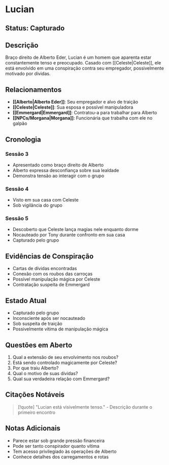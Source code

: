 # Lucian

## Status: Capturado

## Descrição
Braço direito de Alberto Eder, Lucian é um homem que aparenta estar constantemente tenso e preocupado. Casado com [[Celeste|Celeste]], ele está envolvido em uma conspiração contra seu empregador, possivelmente motivado por dívidas.

## Relacionamentos
- **[[Alberto|Alberto Eder]]**: Seu empregador e alvo de traição
- **[[Celeste|Celeste]]**: Sua esposa e possível manipuladora
- **[[Emmergard|Emmergard]]**: Contratou-a para trabalhar para Alberto
- **[[NPCs/Morgana|Morgana]]**: Funcionária que trabalha com ele no galpão

## Cronologia

### Sessão 3
- Apresentado como braço direito de Alberto
- Alberto expressa desconfiança sobre sua lealdade
- Demonstra tensão ao interagir com o grupo

### Sessão 4
- Visto em sua casa com Celeste
- Sob vigilância do grupo

### Sessão 5
- Descoberto que Celeste lança magias nele enquanto dorme
- Nocauteado por Tony durante confronto em sua casa
- Capturado pelo grupo

## Evidências de Conspiração
- Cartas de dívidas encontradas
- Conexão com os roubos das carroças
- Possível manipulação mágica por Celeste
- Contratação suspeita de Emmergard

## Estado Atual
- Capturado pelo grupo
- Inconsciente após ser nocauteado
- Sob suspeita de traição
- Possivelmente vítima de manipulação mágica

## Questões em Aberto
1. Qual a extensão de seu envolvimento nos roubos?
2. Está sendo controlado magicamente por Celeste?
3. Por que traiu Alberto?
4. Qual o motivo de suas dívidas?
5. Qual sua verdadeira relação com Emmergard?

## Citações Notáveis
> [!quote] 
> "Lucian está visivelmente tenso." - Descrição durante o primeiro encontro

## Notas Adicionais
- Parece estar sob grande pressão financeira
- Pode ser tanto conspirador quanto vítima
- Tem acesso privilegiado às operações de Alberto
- Conhece detalhes dos carregamentos e rotas 